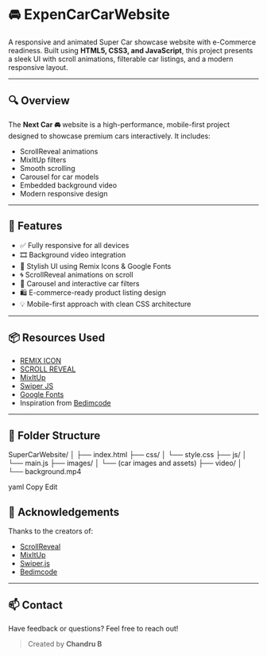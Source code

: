 # 🚘 ExpenCarCarWebsite

A responsive and animated Super Car showcase website with e-Commerce readiness. Built using **HTML5, CSS3, and JavaScript**, this project presents a sleek UI with scroll animations, filterable car listings, and a modern responsive layout.

---

## 🔍 Overview

The **Next Car 🚘** website is a high-performance, mobile-first project designed to showcase premium cars interactively. It includes:
- ScrollReveal animations
- MixItUp filters
- Smooth scrolling
- Carousel for car models
- Embedded background video
- Modern responsive design

---

## 🚀 Features

- ✅ Fully responsive for all devices
- 🎞️ Background video integration
- 🎨 Stylish UI using Remix Icons & Google Fonts
- 🌀 ScrollReveal animations on scroll
- 🔄 Carousel and interactive car filters
- 🛍️ E-commerce-ready product listing design
- 💡 Mobile-first approach with clean CSS architecture

---

## 📦 Resources Used

- [REMIX ICON](https://remixicon.com/)
- [SCROLL REVEAL](https://scrollrevealjs.org/)
- [MixItUp](https://www.kunkalabs.com/)
- [Swiper JS](https://swiperjs.com/)
- [Google Fonts](https://fonts.google.com/)
- Inspiration from [Bedimcode](https://github.com/bedimcode)

---

## 📁 Folder Structure

SuperCarWebsite/
│
├── index.html
├── css/
│ └── style.css
├── js/
│ └── main.js
├── images/
│ └── (car images and assets)
├── video/
│ └── background.mp4

yaml
Copy
Edit


## 🙌 Acknowledgements

Thanks to the creators of:
- [ScrollReveal](https://scrollrevealjs.org/)
- [MixItUp](https://www.kunkalabs.com/)
- [Swiper.js](https://swiperjs.com/)
- [Bedimcode](https://github.com/bedimcode)

---

## 📫 Contact

Have feedback or questions? Feel free to reach out!

> Created by **Chandru B**
